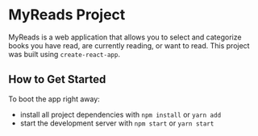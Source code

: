 # MyReads Project
MyReads is a web application that allows you to select and categorize books you have read, are currently reading, or want to read. This project was built using `create-react-app`.

## How to Get Started

To boot the app right away:

* install all project dependencies with `npm install` or `yarn add`
* start the development server with `npm start` or `yarn start`